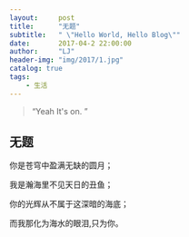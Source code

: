 ```yaml
---
layout:     post
title:      "无题"
subtitle:   " \"Hello World, Hello Blog\""
date:       2017-04-2 22:00:00
author:     "LJ"
header-img: "img/2017/1.jpg"
catalog: true
tags:
    - 生活
---
```


> “Yeah It's on. ”


## 无题 

你是苍穹中盈满无缺的圆月；

我是瀚海里不见天日的丑鱼；

你的光辉从不属于这深暗的海底；

而我那化为海水的眼泪,只为你。